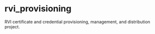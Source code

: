 # rvi_provisioning
RVI certificate and credential provisioning, management, and distribution project.
